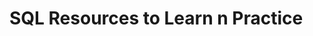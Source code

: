 # SQL Resources to Learn n Practice

<!-- ## Watch SQL Interview Questions playlist: https://www.youtube.com/playlist?list=PLdOKnrf8EcP1y_LPEv7uBpzoRmlATjCVr -->
